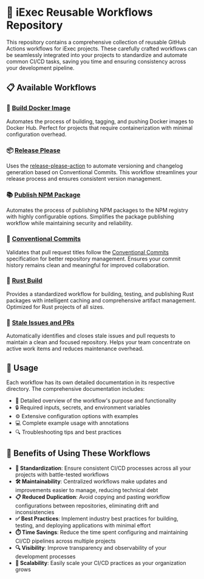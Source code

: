 # 🚀 iExec Reusable Workflows Repository

This repository contains a comprehensive collection of reusable GitHub Actions workflows for iExec projects. These carefully crafted workflows can be seamlessly integrated into your projects to standardize and automate common CI/CD tasks, saving you time and ensuring consistency across your development pipeline.

## 📋 Available Workflows

### 🐳 [Build Docker Image](./docker-build)
Automates the process of building, tagging, and pushing Docker images to Docker Hub. Perfect for projects that require containerization with minimal configuration overhead.

### 📦 [Release Please](./release-please)
Uses the [release-please-action](https://github.com/googleapis/release-please-action) to automate versioning and changelog generation based on Conventional Commits. This workflow streamlines your release process and ensures consistent version management.

### 📚 [Publish NPM Package](./publish-npm)
Automates the process of publishing NPM packages to the NPM registry with highly configurable options. Simplifies the package publishing workflow while maintaining security and reliability.

### 📝 [Conventional Commits](./conventional-commits)
Validates that pull request titles follow the [Conventional Commits](https://www.conventionalcommits.org/) specification for better repository management. Ensures your commit history remains clean and meaningful for improved collaboration.

### 🦀 [Rust Build](./rust-build)
Provides a standardized workflow for building, testing, and publishing Rust packages with intelligent caching and comprehensive artifact management. Optimized for Rust projects of all sizes.

### 🧹 [Stale Issues and PRs](./stale)
Automatically identifies and closes stale issues and pull requests to maintain a clean and focused repository. Helps your team concentrate on active work items and reduces maintenance overhead.

## 🔧 Usage

Each workflow has its own detailed documentation in its respective directory. The comprehensive documentation includes:
- 📄 Detailed overview of the workflow's purpose and functionality
- 🔒 Required inputs, secrets, and environment variables
- ⚙️ Extensive configuration options with examples
- 💻 Complete example usage with annotations
- 🔍 Troubleshooting tips and best practices

## 💯 Benefits of Using These Workflows

- **🔄 Standardization**: Ensure consistent CI/CD processes across all your projects with battle-tested workflows
- **🛠️ Maintainability**: Centralized workflows make updates and improvements easier to manage, reducing technical debt
- **📋 Reduced Duplication**: Avoid copying and pasting workflow configurations between repositories, eliminating drift and inconsistencies
- **✅ Best Practices**: Implement industry best practices for building, testing, and deploying applications with minimal effort
- **⏱️ Time Savings**: Reduce the time spent configuring and maintaining CI/CD pipelines across multiple projects
- **🔍 Visibility**: Improve transparency and observability of your development processes
- **🚀 Scalability**: Easily scale your CI/CD practices as your organization grows
